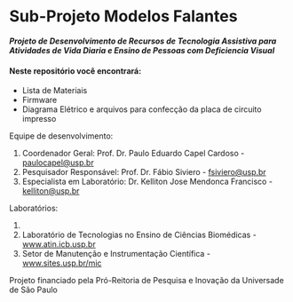 # Sub-Projeto Modelos Falantes
**_Projeto de Desenvolvimento de Recursos de Tecnologia Assistiva para Atividades de Vida Diaria e Ensino de Pessoas com Deficiencia Visual_**

#### Neste repositório você encontrará:

* Lista de Materiais
* Firmware
* Diagrama Elétrico e arquivos para confecção da placa de circuito impresso


Equipe de desenvolvimento:

  1. Coordenador Geral: Prof. Dr. Paulo Eduardo Capel Cardoso - paulocapel@usp.br
  2. Pesquisador Responsável: Prof. Dr. Fábio Siviero - fsiviero@usp.br
  3. Especialista em Laboratório: Dr. Kelliton Jose Mendonca Francisco - kelliton@usp.br

Laboratórios:

1. 
2. Laboratório de Tecnologias no Ensino de Ciências Biomédicas - www.atin.icb.usp.br
3. Setor de Manutenção e Instrumentação Científica - www.sites.usp.br/mic

Projeto financiado pela Pró-Reitoria de Pesquisa e Inovação da Universade de São Paulo


